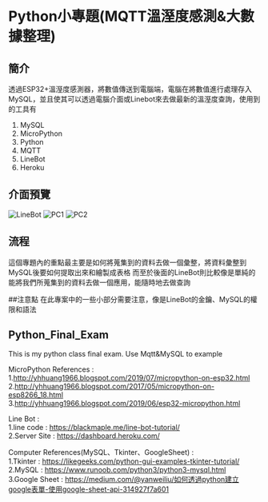 # Python小專題(MQTT溫溼度感測&大數據整理)

## 簡介
  透過ESP32+溫溼度感測器，將數值傳送到電腦端，電腦在將數值進行處理存入MySQL，並且使其可以透過電腦介面或Linebot來去做最新的溫溼度查詢，使用到的工具有
  1. MySQL
  2. MicroPython
  3. Python
  4. MQTT
  5. LineBot
  6. Heroku

## 介面預覽
![LineBot](https://github.com/Relhely/python_final_exam/blob/master/Picture/%E5%9C%96%E7%89%871.png)
![PC1](https://github.com/Relhely/python_final_exam/blob/master/Picture/%E5%9C%96%E7%89%872.png)
![PC2](https://github.com/Relhely/python_final_exam/blob/master/Picture/%E5%9C%96%E7%89%873.png)


## 流程
  這個專題內的重點最主要是如何將蒐集到的資料去做一個彙整，將資料彙整到MySQL後要如何提取出來和繪製成表格
  而至於後面的LineBot則比較像是單純的能將我們所蒐集到的資料去做一個應用，能隨時地去做查詢

##注意點
  在此專案中的一些小部分需要注意，像是LineBot的金鑰、MySQL的權限和語法


## Python_Final_Exam
This is my python class final exam.  Use Mqtt&amp;MySQL to example  


MicroPython References :  
1.http://yhhuang1966.blogspot.com/2019/07/micropython-on-esp32.html   
2.http://yhhuang1966.blogspot.com/2017/05/micropython-on-esp8266_18.html  
3.http://yhhuang1966.blogspot.com/2019/06/esp32-micropython.html  

Line Bot :  
1.line code : https://blackmaple.me/line-bot-tutorial/  
2.Server Site : https://dashboard.heroku.com/  

Computer References(MySQL、Tkinter、GoogleSheet) :  
1.Tkinter : https://likegeeks.com/python-gui-examples-tkinter-tutorial/  
2.MySQL : https://www.runoob.com/python3/python3-mysql.html  
3.Google Sheet : https://medium.com/@yanweiliu/如何透過python建立google表單-使用google-sheet-api-314927f7a601



